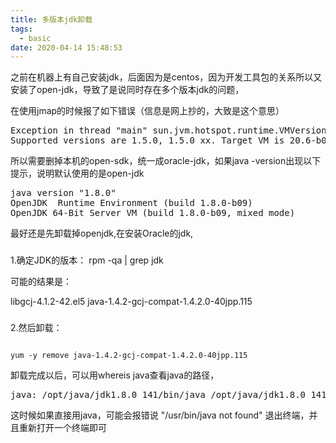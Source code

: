 ```yaml
---
title: 多版本jdk卸载
tags:
  - basic
date: 2020-04-14 15:48:53
---
```



之前在机器上有自己安装jdk，后面因为是centos，因为开发工具包的关系所以又安装了open-jdk，导致了是说同时存在多个版本jdk的问题，
<!-- more -->

在使用jmap的时候报了如下错误（信息是网上抄的，大致是这个意思）

<pre>
Exception in thread "main" sun.jvm.hotspot.runtime.VMVersionMismatchException:
Supported versions are 1.5.0, 1.5.0_xx. Target VM is 20.6-b01
</pre>

所以需要删掉本机的open-sdk，统一成oracle-jdk，如果java -version出现以下提示，说明默认使用的是open-jdk

<pre>
java version "1.8.0"
OpenJDK  Runtime Environment (build 1.8.0-b09)
OpenJDK 64-Bit Server VM (build 1.8.0-b09, mixed mode)
</pre>

最好还是先卸载掉openjdk,在安装Oracle的jdk,

###
1.确定JDK的版本：
rpm -qa | grep jdk

可能的结果是：

libgcj-4.1.2-42.el5
java-1.4.2-gcj-compat-1.4.2.0-40jpp.115

###
2.然后卸载：
<pre><code>
yum -y remove java-1.4.2-gcj-compat-1.4.2.0-40jpp.115
</code></pre>

卸载完成以后，可以用whereis java查看java的路径，

<pre>
java: /opt/java/jdk1.8.0_141/bin/java /opt/java/jdk1.8.0_141/jre/bin/java
</pre>

这时候如果直接用java，可能会报错说 "/usr/bin/java not found"
退出终端，并且重新打开一个终端即可
